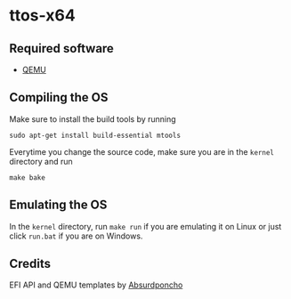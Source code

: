 # ttos-x64

## Required software
- [QEMU](https://www.qemu.org/download/)

## Compiling the OS
Make sure to install the build tools by running

`sudo apt-get install build-essential mtools`

Everytime you change the source code, make sure you are in the `kernel` directory and run

`make bake`
## Emulating the OS
In the `kernel` directory, run `make run` if you are emulating it on Linux or just click `run.bat` if you are on Windows.
## Credits
EFI API and QEMU templates by [Absurdponcho](https://github.com/absurdponcho)
